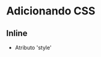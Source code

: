# Adicionando CSS

## Inline

* Atributo 'style'

## <style>

* tag html que irá conter o CSS

## <link>

* arquivo css externo

## @import

* arquivo css externo